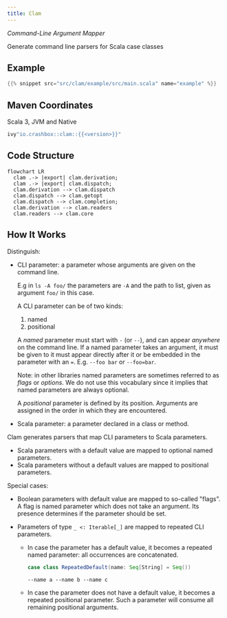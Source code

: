 ```yaml
---
title: Clam
---
```


*Command-Line Argument Mapper*

Generate command line parsers for Scala case classes

## Example

```scala
{{% snippet src="src/clam/example/src/main.scala" name="example" %}}
```

## Maven Coordinates

Scala 3, JVM and Native

```scala
ivy"io.crashbox::clam::{{<version>}}"
```

## Code Structure

```mermaid
flowchart LR
  clam .-> |export| clam.derivation;
  clam .-> |export| clam.dispatch;
  clam.derivation --> clam.dispatch
  clam.dispatch --> clam.getopt
  clam.dispatch --> clam.completion;
  clam.derivation --> clam.readers
  clam.readers --> clam.core
```

## How It Works

Distinguish:

- CLI parameter: a parameter whose arguments are given on the command line.

  E.g in `ls -A foo/` the parameters are `-A` and the path to list, given as
  argument `foo/` in this case.

  A CLI parameter can be of two kinds:

  1. named
  2. positional

  A *named* parameter must start with `-` (or `--`), and can appear *anywhere*
  on the command line. If a named parameter takes an argument, it must be given
  to it must appear directly after it or be embedded in the parameter with an
  `=`. E.g. `--foo bar` or `--foo=bar`.

  Note: in other libraries named parameters are sometimes referred to as *flags*
  or *options*. We do not use this vocabulary since it implies that named
  parameters are always optional.

  A *positional* parameter is defined by its position. Arguments are assigned in
  the order in which they are encountered.


- Scala parameter: a parameter declared in a class or method.

Clam generates parsers that map CLI parameters to Scala parameters.

- Scala parameters with a default value are mapped to optional named parameters.
- Scala parameters without a default values are mapped to positional parameters.

Special cases:

- Boolean parameters with default value are mapped to so-called "flags". A flag
  is named parameter which does not take an argument. Its presence determines if
  the parameter should be set.

- Parameters of type `_ <: Iterable[_]` are mapped to repeated CLI parameters.

  - In case the parameter has a default value, it becomes a repeated named
    parameter: all occurrences are concatenated.

    ```scala
    case class RepeatedDefault(name: Seq[String] = Seq())
    ```

    ```
    --name a --name b --name c
    ```

  - In case the parameter does not have a default value, it becomes a repeated
    positional parameter. Such a parameter will consume all remaining positional
    arguments.

